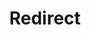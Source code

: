 ﻿---
layout: src/layouts/Redirect.astro
title: Redirect
redirect: https://yamldoc.liuyan.wang/docs/octopus-rest-api/cli/octopus-space-delete
pubDate:  2023-01-01
navSearch: false
navSitemap: false
navMenu: false
---
